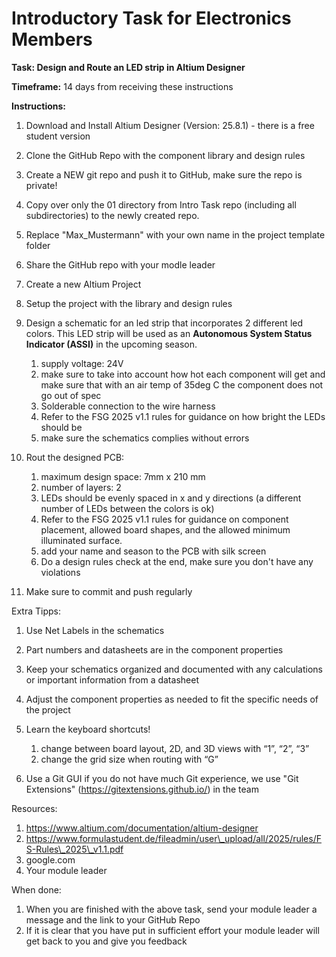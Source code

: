 # Introductory Task for Electronics Members



**Task: Design and Route an LED strip in Altium Designer**



**Timeframe:** 14 days from receiving these instructions



**Instructions:**

1. Download and Install Altium Designer (Version: 25.8.1) - there is a free student version
2. Clone the GitHub Repo with the component library and design rules
3. Create a NEW git repo and push it to GitHub, make sure the repo is private!
4. Copy over only the 01 directory from Intro Task repo (including all subdirectories) to the newly created repo.
5. Replace "Max\_Mustermann" with your own name in the project template folder
6. Share the GitHub repo with your modle leader
7. Create a new Altium Project
8. Setup the project with the library and design rules
9. Design a schematic for an led strip that incorporates 2 different led colors. This LED strip will be used as an **Autonomous System Status Indicator (ASSI)** in the upcoming season.

   1. supply voltage: 24V
   2. make sure to take into account how hot each component will get and make sure that with an air temp of 35deg C the component does not go out of spec
   3. Solderable connection to the wire harness
   4. Refer to the FSG 2025 v1.1 rules for guidance on how bright the LEDs should be
   5. make sure the schematics complies without errors

10. Rout the designed PCB:

    1. maximum design space: 7mm x 210 mm
    2. number of layers: 2
    3. LEDs should be evenly spaced in x and y directions (a different number of LEDs between the colors is ok)
    4. Refer to the FSG 2025 v1.1 rules for guidance on component placement, allowed board shapes, and the allowed minimum illuminated surface.
    5. add your name and season to the PCB with silk screen
    6. Do a design rules check at the end, make sure you don't have any violations

11. Make sure to commit and push regularly



Extra Tipps:

1. Use Net Labels in the schematics
2. Part numbers and datasheets are in the component properties
3. Keep your schematics organized and documented with any calculations or important information from a datasheet
4. Adjust the component properties as needed to fit the specific needs of the project
5. Learn the keyboard shortcuts!

   1. change between board layout, 2D, and 3D views with “1”, “2”, “3”
   2. change the grid size when routing with “G”

6. Use a Git GUI if you do not have much Git experience, we use "Git Extensions" (https://gitextensions.github.io/) in the team



Resources:

1. https://www.altium.com/documentation/altium-designer
2. https://www.formulastudent.de/fileadmin/user\_upload/all/2025/rules/FS-Rules\_2025\_v1.1.pdf
3. google.com
4. Your module leader



When done:

1. When you are finished with the above task, send your module leader a message and the link to your GitHub Repo
2. If it is clear that you have put in sufficient effort your module leader will get back to you and give you feedback
